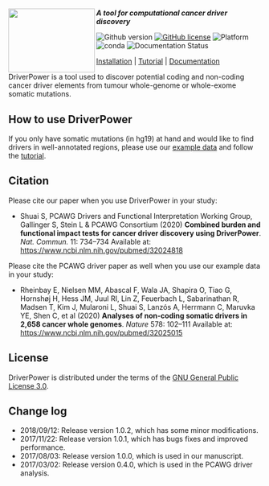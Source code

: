 # <img align="left" width="172" height="127" src="https://raw.githubusercontent.com/smshuai/DriverPower/v1.0/docs/source/pics/logo.png">
***A tool for computational cancer driver discovery***

![Github version](https://img.shields.io/badge/version-1.0.2-yellow.svg)
[![GitHub license](https://img.shields.io/badge/license-AGPL-blue.svg)](./LICENSE)
![Platform](https://anaconda.org/smshuai/driverpower/badges/platforms.svg)
![conda](https://anaconda.org/smshuai/driverpower/badges/version.svg)
![Documentation Status](https://readthedocs.org/projects/driverpower/badge/?version=latest)

[Installation](https://driverpower.readthedocs.org/en/latest/install.html) |
[Tutorial](https://driverpower.readthedocs.org/en/latest/tutorial.html) |
[Documentation](https://driverpower.readthedocs.org)

DriverPower is a tool used to discover potential coding and non-coding cancer driver elements from tumour whole-genome or whole-exome somatic mutations.

## How to use DriverPower
If you only have somatic mutations (in hg19) at hand and
would like to find drivers in well-annotated regions, please use our [example data](https://figshare.com/projects/DriverPower_Dataset/36065)
and follow the [tutorial](https://driverpower.readthedocs.org/en/latest/tutorial.html).

## Citation
Please cite our paper when you use DriverPower in your study:

- Shuai S, PCAWG Drivers and Functional Interpretation Working Group, Gallinger S, Stein L & PCAWG Consortium (2020) **Combined burden and functional impact tests for cancer driver discovery using DriverPower**. *Nat. Commun.* 11: 734–734 Available at: https://www.ncbi.nlm.nih.gov/pubmed/32024818

Please cite the PCAWG driver paper as well when you use our example data in your study:

- Rheinbay E, Nielsen MM, Abascal F, Wala JA, Shapira O, Tiao G, Hornshøj H, Hess JM, Juul RI, Lin Z, Feuerbach L, Sabarinathan R, Madsen T, Kim J, Mularoni L, Shuai S, Lanzós A, Herrmann C, Maruvka YE, Shen C, et al (2020) **Analyses of non-coding somatic drivers in 2,658 cancer whole genomes**. *Nature* 578: 102–111 Available at: https://www.ncbi.nlm.nih.gov/pubmed/32025015

## License
DriverPower is distributed under the terms of the [GNU General Public License 3.0](https://www.gnu.org/licenses/gpl-3.0.txt).

## Change log
- 2018/09/12: Release version 1.0.2, which has some minor modifications.
- 2017/11/22: Release version 1.0.1, which has bugs fixes and improved performance.
- 2017/08/03: Release version 1.0.0, which is used in our manuscript.
- 2017/03/02: Release version 0.4.0, which is used in the PCAWG driver analysis.
